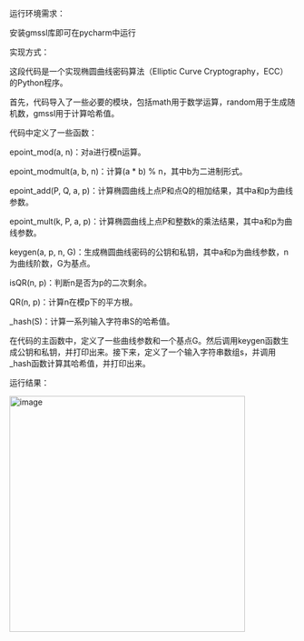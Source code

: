 运行环境需求：

安装gmssl库即可在pycharm中运行

实现方式：

这段代码是一个实现椭圆曲线密码算法（Elliptic Curve Cryptography，ECC）的Python程序。

首先，代码导入了一些必要的模块，包括math用于数学运算，random用于生成随机数，gmssl用于计算哈希值。

代码中定义了一些函数：

epoint_mod(a, n)：对a进行模n运算。

epoint_modmult(a, b, n)：计算(a * b) % n，其中b为二进制形式。

epoint_add(P, Q, a, p)：计算椭圆曲线上点P和点Q的相加结果，其中a和p为曲线参数。

epoint_mult(k, P, a, p)：计算椭圆曲线上点P和整数k的乘法结果，其中a和p为曲线参数。

keygen(a, p, n, G)：生成椭圆曲线密码的公钥和私钥，其中a和p为曲线参数，n为曲线阶数，G为基点。

isQR(n, p)：判断n是否为p的二次剩余。

QR(n, p)：计算n在模p下的平方根。

_hash(S)：计算一系列输入字符串S的哈希值。

在代码的主函数中，定义了一些曲线参数和一个基点G。然后调用keygen函数生成公钥和私钥，并打印出来。接下来，定义了一个输入字符串数组s，并调用_hash函数计算其哈希值，并打印出来。

运行结果：

<img width="415" alt="image" src="https://github.com/TraceAJ/project13/assets/110471272/77fbacb5-6dcf-4828-ae30-a2b3d12aca45">
